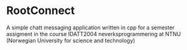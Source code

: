 # RootConnect
A simple chatt messaging application written in cpp for a semester assigment in the course IDATT2004 neverksprogrammering at NTNU (Norwegian University for science and technology)
